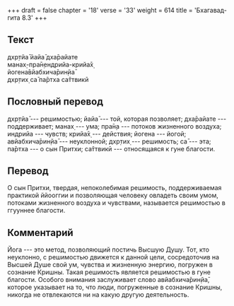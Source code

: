 +++
draft = false
chapter = '18'
verse = '33'
weight = 614
title = 'Бхагавад-гита 8.3'
+++
## Текст

дхр̣тйа̄ йайа̄ дха̄райате  
манах̣-пра̄н̣ендрийа-крийа̄х̣  
йогена̄вйабхича̄рин̣йа̄  
дхр̣тих̣ са̄ па̄ртха са̄ттвикӣ

## Пословный перевод

дхр̣тйа̄ --- решимостью; йайа̄ --- той, которая позволяет; дха̄райате ---
поддерживает; манах̣ --- ума; пра̄н̣а --- потоков жизненного воздуха;
индрийа --- чувств; крийа̄х̣ --- действия; йогена --- йогой;
авйабхича̄рин̣йа̄ --- неуклонной; дхр̣тих̣ --- решимость; са̄ --- эта; па̄ртха
--- о сын Притхи; са̄ттвикӣ --- относящаяся к гуне благости.

## Перевод

О сын Притхи, твердая, непоколебимая решимость, поддерживаемая практикой
ййооггии и позволяющая человеку овладеть своим умом, потоками жизненного
воздуха и чувствами, называется решимостью в ггууннее благости.

## Комментарий

Йога --- это метод, позволяющий постичь Высшую Душу. Тот, кто неуклонно,
с решимостью движется к данной цели, сосредоточив на Высшей Душе свой
ум, чувства и жизненную энергию, погружен в сознание Кришны. Такая
решимость является решимостью в гуне благости. Особого внимания
заслуживает слово авйабхича̄рин̣йа̄, которое указывает на то, что люди,
погруженные в сознание Кришны, никогда не отвлекаются ни на какую другую
деятельность.
